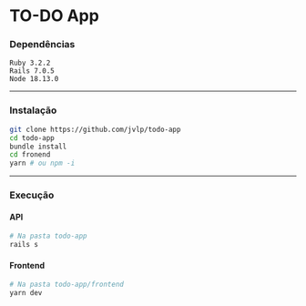 # TO-DO App

### Dependências
``` 
Ruby 3.2.2
Rails 7.0.5
Node 18.13.0
```
---
### Instalação
```Bash
git clone https://github.com/jvlp/todo-app
cd todo-app
bundle install
cd fronend
yarn # ou npm -i
```
---
### Execução
#### API
```Bash
# Na pasta todo-app
rails s
```
#### Frontend
```Bash
# Na pasta todo-app/frontend
yarn dev
```
